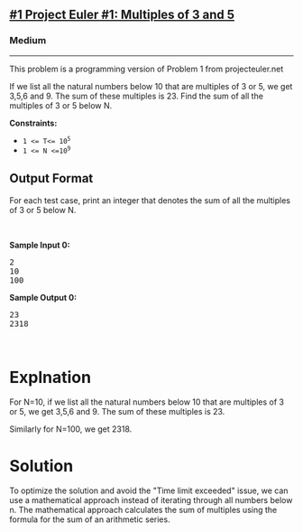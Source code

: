 <h2><a href="https://www.hackerrank.com/contests/projecteuler/challenges/euler001/problem">#1 Project Euler #1: Multiples of 3 and 5</a>
</h2><h3>Medium</h3><hr>
<p>This problem is a programming version of Problem 1 from projecteuler.net</p>

<p>If we list all the natural numbers below 10 that are multiples of 3 or 5, we get 3,5,6 and 9. The sum of these multiples is 23. Find the sum of all the multiples of 3 or 5 below N.</p>

<p><strong>Constraints:</strong></p>

<ul>
	<li><code>1 &lt;= T&lt;= 10<sup>5</sup></code></li>
	<li><code>1&nbsp;&lt;= N&nbsp;&lt;=10<sup>9</sup></code></li>
</ul>

<h2> Output Format</h2>
<p>For each test case, print an integer that denotes the sum of all the multiples of 3 or 5 below N.</p>
<p>&nbsp;</p>
<p><strong class="example">Sample Input 0:</strong></p>
<pre>
2
10
100
</pre>
<p><strong class="example">Sample Output 0:</strong></p>
<pre>
23
2318
</pre>
<p>&nbsp;</p>

<h1>Explnation</h1>
<p>For N=10, if we list all the natural numbers below 10 that are multiples of 3 or 5, we get 3,5,6 and 9. The sum of these multiples is 23.

Similarly for N=100, we get 2318.</p>


<h1>Solution</h1>
<p>To optimize the solution and avoid the "Time limit exceeded" issue, we can use a mathematical approach instead of iterating through all numbers below n. The mathematical approach calculates the sum of multiples using the formula for the sum of an arithmetic series.</p>
